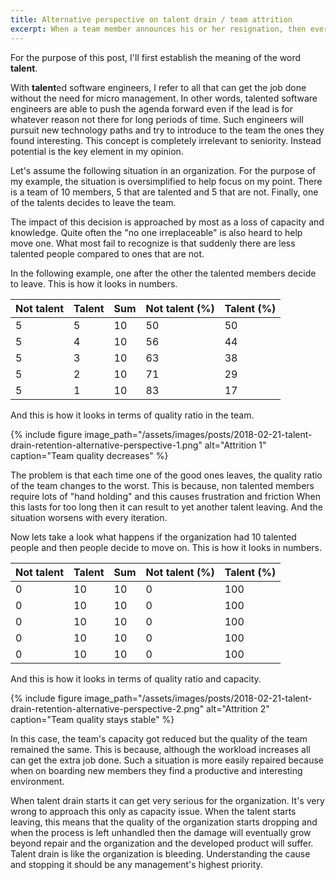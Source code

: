 ```yaml
---
title: Alternative perspective on talent drain / team attrition
excerpt: When a team member announces his or her resignation, then everyone talks about knowledge transfer and knowledge loss. But there is something more dangerous than knowledge loss that most don't realize.
---
```


For the purpose of this post, I'll first establish the meaning of the word **talent**.

With **talent**ed software engineers, I refer to all that can get the job done without the need for micro management. In other words, talented software engineers are able to push the agenda forward even if the lead is for whatever reason not there for long periods of time. Such engineers will pursuit new technology paths and try to introduce to the team the ones they found interesting. This concept is completely irrelevant to seniority. Instead potential is the key element in my opinion.

Let's assume the following situation in an organization. For the purpose of my example, the situation is oversimplified to help focus on my point. There is a team of 10 members, 5 that are talented and 5 that are not. Finally, one of the talents decides to leave the team. 

The impact of this decision is approached by most as a loss of capacity and knowledge. Quite often the "no one irreplaceable" is also heard to help move one. What most fail to recognize is that suddenly there are less talented people compared to ones that are not. 

In the following example, one after the other the talented members decide to leave. This is how it looks in numbers.

| Not talent | Talent | Sum | Not talent (%) | Talent (%) |
| ---------- | -------| --- | -------------- | ---------- |
| 5 | 5 | 10 | 50 | 50 |
| 5	| 4	| 10 | 56 | 44 |
| 5	| 3	| 10 | 63 | 38 |
| 5	| 2	| 10 | 71 | 29 |
| 5	| 1	| 10 | 83 | 17 |

And this is how it looks in terms of quality ratio in the team.

{% include figure image_path="/assets/images/posts/2018-02-21-talent-drain-retention-alternative-perspective-1.png" alt="Attrition 1" caption="Team quality decreases" %}

The problem is that each time one of the good ones leaves, the quality ratio of the team changes to the worst. This is because, non talented members require lots of "hand holding" and this causes frustration and friction When this lasts for too long then it can result to yet another talent leaving. And the situation worsens with every iteration.

Now lets take a look what happens if the organization had 10 talented people and then people decide to move on. This is how it looks in numbers.

| Not talent | Talent | Sum | Not talent (%) | Talent (%) |
| ---------- | -------| --- | -------------- | ---------- |
| 0 | 10 | 10 | 0 | 100 |
| 0	| 10 | 10 | 0 | 100 |
| 0	| 10 | 10 | 0 | 100 |
| 0	| 10 | 10 | 0 | 100 |
| 0	| 10 | 10 | 0 | 100 |

And this is how it looks in terms of quality ratio and capacity.

{% include figure image_path="/assets/images/posts/2018-02-21-talent-drain-retention-alternative-perspective-2.png" alt="Attrition 2" caption="Team quality stays stable" %}

In this case, the team's capacity got reduced but the quality of the team remained the same. This is because, although the workload increases all can get the extra job done. Such a situation is more easily repaired because when on boarding new members they find a productive and interesting environment.

When talent drain starts it can get very serious for the organization. It's very wrong to approach this only as capacity issue. When the talent starts leaving, this means that the quality of the organization starts dropping and when the process is left unhandled then the damage will eventually grow beyond repair and the organization and the developed product will suffer. Talent drain is like the organization is bleeding. Understanding the cause and stopping it should be any management's highest priority.